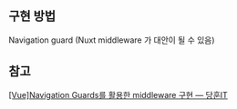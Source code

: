 ## 구현 방법
Navigation guard
(Nuxt  middleware 가 대안이 될 수 있음)

## 참고
[[Vue]Navigation Guards를 활용한 middleware 구현 — 당훈IT](https://danghunri.tistory.com/entry/VueNavigation-Guards%EB%A5%BC-%ED%99%9C%EC%9A%A9%ED%95%9C-middleware-%EA%B5%AC%ED%98%84#1.%20Vue%EC%97%90%EC%84%9C%20%EB%AF%B8%EB%93%A4%EC%9B%A8%EC%96%B4%EC%B2%98%EB%9F%BC%20%EB%8F%99%EC%9E%91%ED%95%98%EB%8A%94%20%EB%9D%BC%EC%9A%B0%ED%8A%B8%20%EA%B0%80%EB%93%9C-1)